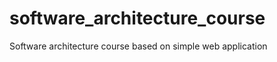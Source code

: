 software_architecture_course
============================

Software architecture course based on simple web application
